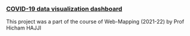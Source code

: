 ### <a href="https://ayoubft.github.io/projetCovid-2/" target="_blank">COVID-19 data visualization dashboard</a>

This project was a part of the course of Web-Mapping (2021-22) by Prof Hicham HAJJI
